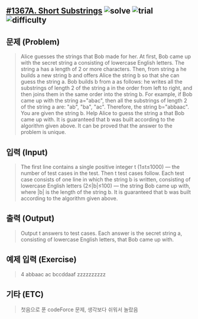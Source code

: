 ﻿[#1367A. Short Substrings](http://codeforces.com/contest/1367/problem/A)
![solve](https://img.shields.io/badge/solve-success-brightgreen)
![trial](https://img.shields.io/badge/trial-at%20onece-green)
![difficulty](https://img.shields.io/badge/difficulty-easy-brightgreen)
---------------------------
  
## 문제 (Problem)
> Alice guesses the strings that Bob made for her.
> At first, Bob came up with the secret string a consisting of lowercase English letters. The string a has a length of 2 or more characters. Then, from string a he builds a new string b and offers Alice the string b so that she can guess the string a.
> Bob builds b from a as follows: he writes all the substrings of length 2 of the string a in the order from left to right, and then joins them in the same order into the string b.
> For example, if Bob came up with the string a="abac", then all the substrings of length 2 of the string a are: "ab", "ba", "ac". Therefore, the string b="abbaac".
> You are given the string b. Help Alice to guess the string a that Bob came up with. It is guaranteed that b was built according to the algorithm given above. It can be proved that the answer to the problem is unique.

## 입력 (Input)  
> The first line contains a single positive integer t (1≤t≤1000) — the number of test cases in the test. Then t test cases follow.
> Each test case consists of one line in which the string b is written, consisting of lowercase English letters (2≤|b|≤100) — the string Bob came up with, where |b| is the length of the string b. It is guaranteed that b was built according to the algorithm given above.

## 출력 (Output)  
> Output t answers to test cases. Each answer is the secret string a, consisting of lowercase English letters, that Bob came up with.

## 예제 입력 (Exercise)  
> 4
> abbaac
> ac
> bccddaaf
> zzzzzzzzzz

## 기타 (ETC)
> 첫음으로 푼 codeForce 문제, 생각보다 쉬워서 놀랐음
